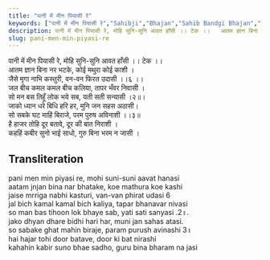 ```yaml
---
title: "पानी में मीन पियासी रे"
keywords: ["पानी में मीन पियासी रे","Sahibji","Bhajan","Sahib Bandgi Bhajan","Sant Kabir Bhajan","bhajan lyrics","साहिब बंदगी भजन","भजन"]
description: पानी में मीन पियासी रे, मोहि सुनि-सुनि आवत हाँसी ।। टेक ।।   आतम ज्ञान बिना नर भटके, कोई मथुरा कोई काशी ।   जैसे मृगा नाभि कस्तुरी, वन-वन फिरत उदासी ।।६
slug: pani-men-min-piyasi-re
---
```


  
पानी में मीन पियासी रे, मोहि सुनि-सुनि आवत हाँसी ।। टेक ।।  
आतम ज्ञान बिना नर भटके, कोई मथुरा कोई काशी ।  
जैसे मृगा नाभि कस्तुरी, वन-वन फिरत उदासी ।।६ ।।  
जल बीच कमल कमल बीच कलिया, तापर भँवर निवासी ।  
सो मन बस तिहूँ लोक भये सब, यती सती सन्यासी ।२॥।  
जाको ध्यान धरे बिधि हरि हर, मुनि जन सहस अठासी।  
सो सबके घट माहिं बिराजे, परम पुरुष अविनाशी ।।३॥  
है हाजर तोहि दूर बतावे, दूर की बात निराशी ।  
कहहिं कबीर सुनो भाई साधो, गुरु बिना भरम न जासी ।  


## Transliteration

  
pani men min piyasi re, mohi suni-suni aavat hanasi      
aatam jnjan bina nar bhatake, koe mathura koe kashi  
jaise mrriga nabhi kasturi, van-van phirat udasi  6    
jal bich kamal kamal bich kaliya, tapar bhanavar nivasi  
so man bas tihoon lok bhaye sab, yati sati sanyasi .2॥.  
jako dhyan dhare bidhi hari har, muni jan sahas atasi.  
so sabake ghat mahin biraje, param purush avinashi  3॥  
hai hajar tohi door batave, door ki bat nirashi  
kahahin kabir suno bhae sadho, guru bina bharam na jasi  

  